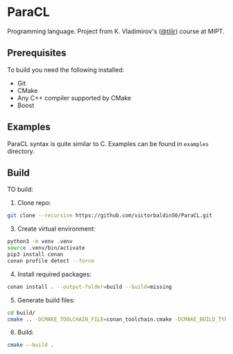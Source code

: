 # ParaCL
Programming language. Project from K. Vladimirov's ([@tilir](https://github.com/tilir)) course at MIPT.

## Prerequisites
To build you need the following installed:
* Git
* CMake
* Any C++ compiler supported by CMake
* Boost

## Examples
ParaCL syntax is quite similar to C. Examples can be found in `examples` directory.

## Build
TO build:
1. Clone repo:
```sh
git clone --recursive https://github.com/victorbaldin56/ParaCL.git
```
3. Create virtual environment:
```sh
python3 -m venv .venv
source .venv/bin/activate
pip3 install conan
conan profile detect --force
```
4. Install required packages:
```sh
conan install . --output-folder=build --build=missing
```
5. Generate build files:
```sh
cd build/
cmake .. -DCMAKE_TOOLCHAIN_FILE=conan_toolchain.cmake -DCMAKE_BUILD_TYPE=Release
```
6. Build:
```sh
cmake --build .
```
